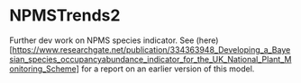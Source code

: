 # NPMSTrends2
Further dev work on NPMS species indicator. See (here)[https://www.researchgate.net/publication/334363948_Developing_a_Bayesian_species_occupancyabundance_indicator_for_the_UK_National_Plant_Monitoring_Scheme] for a report on an earlier version of this model.
